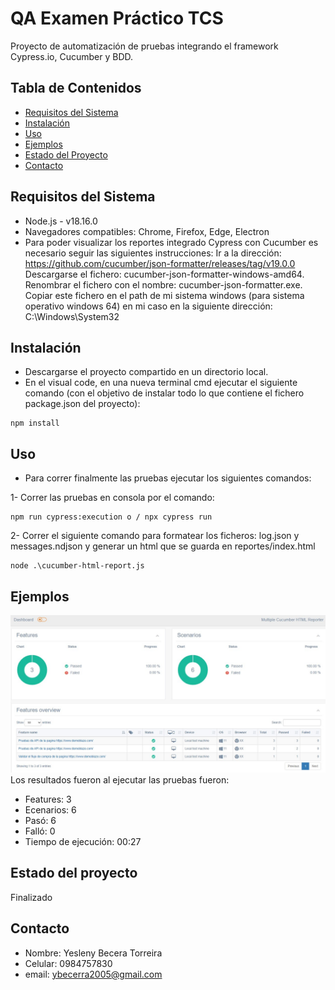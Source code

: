 # QA Examen Práctico TCS

Proyecto de automatización de pruebas integrando el framework Cypress.io, Cucumber y BDD.

## Tabla de Contenidos

- [Requisitos del Sistema](#requisitos-del-sistema)
- [Instalación](#instalación)
- [Uso](#uso)
- [Ejemplos](#ejemplos)
- [Estado del Proyecto](#estado-del-proyecto)
- [Contacto](#contacto)

## Requisitos del Sistema

* Node.js - v18.16.0
* Navegadores compatibles: Chrome, Firefox, Edge, Electron
* Para poder visualizar los reportes integrado Cypress con Cucumber es necesario seguir las siguientes instrucciones:
   Ir a la dirección: https://github.com/cucumber/json-formatter/releases/tag/v19.0.0
   Descargarse el fichero: cucumber-json-formatter-windows-amd64. 
   Renombrar el fichero con el nombre: cucumber-json-formatter.exe. 
   Copiar este fichero en el path de mi sistema windows (para sistema operativo windows 64) en mi caso en la siguiente dirección: C:\Windows\System32

## Instalación

* Descargarse el proyecto compartido en un directorio local.
* En el visual code, en una nueva terminal cmd ejecutar el siguiente comando (con el objetivo de instalar todo lo que contiene el fichero package.json del proyecto):
``` [shell]
npm install
 ```

## Uso

* Para correr finalmente las pruebas ejecutar los siguientes comandos:

1- Correr las pruebas en consola por el comando:

``` [shell]
npm run cypress:execution o / npx cypress run
 ```
2- Correr el siguiente comando para formatear los ficheros: log.json y messages.ndjson y generar un html que se guarda en reportes/index.html

``` [shell]
node .\cucumber-html-report.js
 ```

## Ejemplos
![Multiple Cucumber HTML Reporter](EjemploReporte.jpg)
Los resultados fueron al ejecutar las pruebas fueron:
  * Features: 3
  * Ecenarios: 6
  * Pasó: 6
  * Falló: 0
  * Tiempo de ejecución: 00:27

## Estado del proyecto

Finalizado

## Contacto

* Nombre: Yesleny Becera Torreira
* Celular: 0984757830
* email: ybecerra2005@gmail.com
